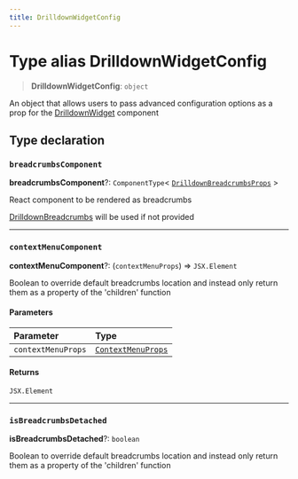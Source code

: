 ```yaml
---
title: DrilldownWidgetConfig
---
```


# Type alias DrilldownWidgetConfig

> **DrilldownWidgetConfig**: `object`

An object that allows users to pass advanced configuration options as a prop for the [DrilldownWidget](../functions/function.DrilldownWidget.md) component

## Type declaration

### `breadcrumbsComponent`

**breadcrumbsComponent**?: `ComponentType`\< [`DrilldownBreadcrumbsProps`](type-alias.DrilldownBreadcrumbsProps.md) \>

React component to be rendered as breadcrumbs

[DrilldownBreadcrumbs](../functions/function.DrilldownBreadcrumbs.md) will be used if not provided

***

### `contextMenuComponent`

**contextMenuComponent**?: (`contextMenuProps`) => `JSX.Element`

Boolean to override default breadcrumbs location and instead only return them as a property of the 'children' function

#### Parameters

| Parameter | Type |
| :------ | :------ |
| `contextMenuProps` | [`ContextMenuProps`](type-alias.ContextMenuProps.md) |

#### Returns

`JSX.Element`

***

### `isBreadcrumbsDetached`

**isBreadcrumbsDetached**?: `boolean`

Boolean to override default breadcrumbs location and instead only return them as a property of the 'children' function
